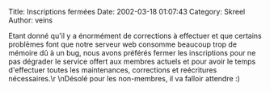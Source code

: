 Title: Inscriptions ferm&eacute;es
Date: 2002-03-18 01:07:43
Category: Skreel
Author: veins

Etant donn&eacute; qu'il y a &eacute;norm&eacute;ment de corrections &agrave; effectuer et que certains probl&egrave;mes font que notre serveur web consomme beaucoup trop de m&eacute;moire d&ucirc; &agrave; un bug, nous avons pr&eacute;f&eacute;r&eacute;s fermer les inscriptions pour ne pas d&eacute;grader le service offert aux membres actuels et pour avoir le temps d'effectuer toutes les maintenances, corrections et re&eacute;critures n&eacute;cessaires.\r
\nD&eacute;sol&eacute; pour les non-membres, il va falloir attendre  :)